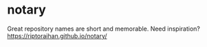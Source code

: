 # notary
Great repository names are short and memorable. Need inspiration? 
https://riptoraihan.github.io/notary/
